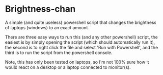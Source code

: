 # Brightness-chan
A simple (and quite useless) powershell script that changes the brightness of laptops (windows) to an exact amount.

There are three easy ways to run this (and any other powershell) script, the easiest is by simply opening the script (which should automatically run it), the second is to right click the file and select 'Run with Powershell', and the third is to run the script from the powershell console.

Note, this has only been tested on laptops, so I'm not 100% sure how it would react on a desktop or a laptop connected to monitor(s).
